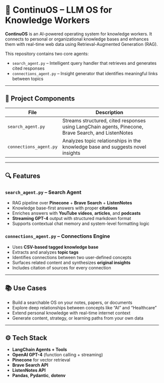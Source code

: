 # 🧠 ContinuOS – LLM OS for Knowledge Workers

**ContinuOS** is an AI-powered operating system for knowledge workers. It connects to personal or organizational knowledge bases and enhances them with real-time web data using Retrieval-Augmented Generation (RAG). 

This repository contains two core agents:

- `search_agent.py` – Intelligent query handler that retrieves and generates cited responses
- `connections_agent.py` – Insight generator that identifies meaningful links between topics

---

## 🧩 Project Components

| File | Description |
|------|-------------|
| `search_agent.py` | Streams structured, cited responses using LangChain agents, Pinecone, Brave Search, and ListenNotes |
| `connections_agent.py` | Analyzes topic relationships in the knowledge base and suggests novel insights |

---

## 🔍 Features

### `search_agent.py` – Search Agent

- RAG pipeline over **Pinecone** + **Brave Search** + **ListenNotes**
- Knowledge base-first answers with proper **citations**
- Enriches answers with **YouTube videos**, **articles**, and **podcasts**
- **Streaming GPT-4** output with structured markdown format
- Supports contextual chat memory and system-level formatting logic

### `connections_agent.py` – Connections Engine

- Uses **CSV-based tagged knowledge base**
- Extracts and analyzes **topic tags**
- Identifies connections between two user-defined concepts
- Surfaces related content and synthesizes **original insights**
- Includes citation of sources for every connection

---

## 📚 Use Cases

- Build a searchable OS on your notes, papers, or documents
- Explore deep relationships between concepts like “AI” and “Healthcare”
- Extend personal knowledge with real-time internet context
- Generate content, strategy, or learning paths from your own data

---

## ⚙️ Tech Stack

- **LangChain Agents + Tools**
- **OpenAI GPT-4** (function calling + streaming)
- **Pinecone** for vector retrieval
- **Brave Search API**
- **ListenNotes API**
- **Pandas**, **Pydantic**, **dotenv**

